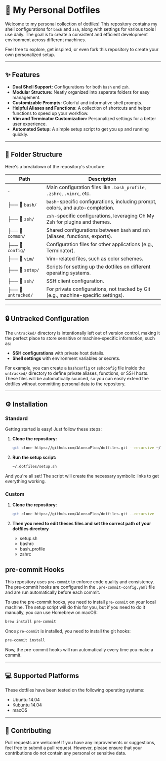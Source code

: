 # 🚀 My Personal Dotfiles

Welcome to my personal collection of dotfiles! This repository contains my shell configurations for `bash` and `zsh`, along with settings for various tools I use daily. The goal is to create a consistent and efficient development environment across different machines.

Feel free to explore, get inspired, or even fork this repository to create your own personalized setup.

---

## ✨ Features

*   **Dual Shell Support:** Configurations for both `bash` and `zsh`.
*   **Modular Structure:** Neatly organized into separate folders for easy management.
*   **Customizable Prompts:** Colorful and informative shell prompts.
*   **Helpful Aliases and Functions:** A collection of shortcuts and helper functions to speed up your workflow.
*   **Vim and Terminator Customization:** Personalized settings for a better user experience.
*   **Automated Setup:** A simple setup script to get you up and running quickly.

---

## 📂 Folder Structure

Here's a breakdown of the repository's structure:

| Path                  | Description                                                                 |
| --------------------- | --------------------------------------------------------------------------- |
| `.`                   | Main configuration files like `.bash_profile`, `.zshrc`, `.vimrc`, etc.     |
| ├── 📂 `bash/`        | `bash`-specific configurations, including prompt, colors, and auto-completion. |
| ├── 📂 `zsh/`         | `zsh`-specific configurations, leveraging Oh My Zsh for plugins and themes. |
| ├── 📂 `common/`      | Shared configurations between `bash` and `zsh` (aliases, functions, exports).|
| ├── 📂 `config/`      | Configuration files for other applications (e.g., Terminator).              |
| ├── 📂 `vim/`         | Vim-related files, such as color schemes.                                   |
| ├── 📂 `setup/`       | Scripts for setting up the dotfiles on different operating systems.         |
| ├── 📂 `ssh/`         | SSH client configuration.                                                   |
| ├── 📂 `untracked/`   | For private configurations, not tracked by Git (e.g., machine-specific settings). |

---

## 🔒 Untracked Configuration

The `untracked/` directory is intentionally left out of version control, making it the perfect place to store sensitive or machine-specific information, such as:

*   **SSH configurations** with private host details.
*   **Shell settings** with environment variables or secrets.

For example, you can create a `bashconfig` or `sshconfig` file inside the `untracked/` directory to define private aliases, functions, or SSH hosts. These files will be automatically sourced, so you can easily extend the dotfiles without committing personal data to the repository.

---

## ⚙️ Installation

### Standard
Getting started is easy! Just follow these steps:

1.  **Clone the repository:**

    ```bash
    git clone https://github.com/AlonsoFloo/dotfiles.git --recursive ~/.dotfiles
    ```

2.  **Run the setup script:**

    ```bash
    ~/.dotfiles/setup.sh
    ```

And you're all set! The script will create the necessary symbolic links to get everything working.

### Custom

1.  **Clone the repository:**

    ```bash
    git clone https://github.com/AlonsoFloo/dotfiles.git --recursive
    ```

2. **Then you need to edit theses files and set the correct path of your dotfiles directory**

	* setup.sh
	* bashrc
	* bash_profile
	* zshrc

## pre-commit Hooks

This repository uses `pre-commit` to enforce code quality and consistency. The pre-commit hooks are configured in the `.pre-commit-config.yaml` file and are run automatically before each commit.

To use the pre-commit hooks, you need to install `pre-commit` on your local
machine. The setup script will do this for you, but if you need to do it
manually, you can use Homebrew on macOS:

```bash
brew install pre-commit
```

Once `pre-commit` is installed, you need to install the git hooks:

```bash
pre-commit install
```

Now, the pre-commit hooks will run automatically every time you make a commit.

---

## 💻 Supported Platforms

These dotfiles have been tested on the following operating systems:

*   Ubuntu 14.04
*   Kubuntu 14.04
*   macOS

---

## 🤝 Contributing

Pull requests are welcome! If you have any improvements or suggestions, feel free to submit a pull request. However, please ensure that your contributions do not contain any personal or sensitive data.